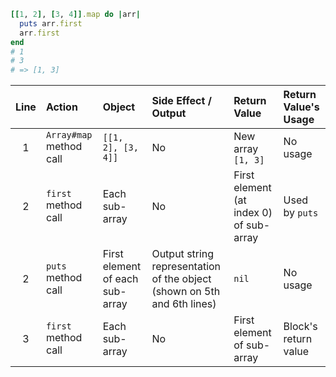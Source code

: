 ```ruby
[[1, 2], [3, 4]].map do |arr|
  puts arr.first
  arr.first
end
# 1
# 3
# => [1, 3]
```

| Line| Action              | Object                 |Side Effect / Output| Return Value  | Return Value's Usage |
|:---:| :-----------------  | :----------            |:---       | :------------ | :------------ |
|  1  | `Array#map` method call | `[[1, 2], [3, 4]]` | No | New array `[1, 3]`| No usage |
|  2  | `first` method call | Each sub-array         | No     | First element (at index 0) of sub-array | Used by `puts` |
|  2  | `puts` method call  | First element of each sub-array | Output string representation of the object (shown on 5th and 6th lines) | `nil` | No usage |
|  3  | `first` method call | Each sub-array         | No       | First element of sub-array | Block's return value |
